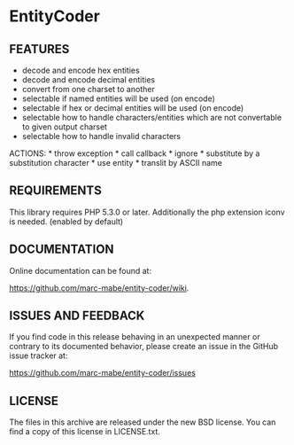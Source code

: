 EntityCoder
===========

FEATURES
--------

  * decode and encode hex entities
  * decode and encode decimal entities
  * convert from one charset to another
  * selectable if named entities will be used (on encode)
  * selectable if hex or decimal entities will be used (on encode)
  * selectable how to handle characters/entities which are not convertable to given output charset
  * selectable how to handle invalid characters
  
  ACTIONS:
    * throw exception
    * call callback
    * ignore
    * substitute by a substitution character
    * use entity
    * translit by ASCII name 


REQUIREMENTS
------------

This library requires PHP 5.3.0 or later.
Additionally the php extension iconv is needed. (enabled by default)


DOCUMENTATION
-------------

Online documentation can be found at:

https://github.com/marc-mabe/entity-coder/wiki.


ISSUES AND FEEDBACK
-------------------

If you find code in this release behaving in an unexpected manner or
contrary to its documented behavior, please create an issue in the
GitHub issue tracker at:

https://github.com/marc-mabe/entity-coder/issues


LICENSE
-------

The files in this archive are released under the new BSD license.
You can find a copy of this license in LICENSE.txt.
